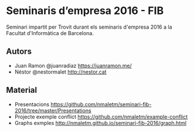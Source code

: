 # Seminaris d’empresa 2016 - FIB

Seminari impartit per Trovit durant els seminaris d'empresa 2016 a la Facultat d'Informàtica de Barcelona.

## Autors
* Juan Ramon @juanradiaz https://juanramon.me/
* Néstor @nestormalet http://nestor.cat
 
## Material
* Presentacions https://github.com/nmaletm/seminari-fib-2016/tree/master/Presentations
* Projecte exemple conflict https://github.com/nmaletm/example-conflict
* Graphs exmples http://nmaletm.github.io/seminari-fib-2016/graph.html
